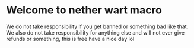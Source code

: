 # Welcome to nether wart macro
We do not take responsibility if you get banned or something bad like that.
We also do not take responsibility for anything else and will not ever give refunds or something, this is free
have a nice day lol
